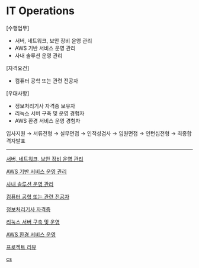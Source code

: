 # IT Operations

[수행업무]

- 서버, 네트워크, 보안 장비 운영 관리
- AWS 기반 서비스 운영 관리
- 사내 솔루션 운영 관리

[자격요건]

- 컴퓨터 공학 또는 관련 전공자

[우대사항]

- 정보처리기사 자격증 보유자
- 리눅스 서버 구축 및 운영 경험자
- AWS 환경 서비스 운영 경험자

입사지원 → 서류전형 → 실무면접 → 인적성검사 → 임원면접 → 인턴십전형 → 최종합격자발표

---

[서버, 네트워크, 보안 장비 운영 관리](./sub/%EC%84%9C%EB%B2%84_%EB%84%A4%ED%8A%B8%EC%9B%8C%ED%81%AC_%EB%B3%B4%EC%95%88_%EC%9E%A5%EB%B9%84_%EC%9A%B4%EC%98%81_%EA%B4%80%EB%A6%AC.md)

[AWS 기반 서비스 운영 관리](./sub/AWS_%EA%B8%B0%EB%B0%98_%EC%84%9C%EB%B9%84%EC%8A%A4_%EC%9A%B4%EC%98%81_%EA%B4%80%EB%A6%AC.md)

[사내 솔루션 운영 관리](./sub/%EC%82%AC%EB%82%B4_%EC%86%94%EB%A3%A8%EC%85%98_%EC%9A%B4%EC%98%81_%EA%B4%80%EB%A6%AC.md)

[컴퓨터 공학 또는 관련 전공자](./sub/%EC%BB%B4%ED%93%A8%ED%84%B0_%EA%B3%B5%ED%95%99_%EB%98%90%EB%8A%94_%EA%B4%80%EB%A0%A8_%EC%A0%84%EA%B3%B5%EC%9E%90.md)

[정보처리기사 자격증](./sub/%EC%A0%95%EB%B3%B4%EC%B2%98%EB%A6%AC%EA%B8%B0%EC%82%AC_%EC%9E%90%EA%B2%A9%EC%A6%9D.md)

[리눅스 서버 구축 및 운영](./sub/%EB%A6%AC%EB%88%85%EC%8A%A4_%EC%84%9C%EB%B2%84_%EA%B5%AC%EC%B6%95_%EB%B0%8F_%EC%9A%B4%EC%98%81.md)

[AWS 환경 서비스 운영](./sub/AWS_%ED%99%98%EA%B2%BD_%EC%84%9C%EB%B9%84%EC%8A%A4_%EC%9A%B4%EC%98%81.md)

[프로젝트 리뷰](./sub/%ED%94%84%EB%A1%9C%EC%A0%9D%ED%8A%B8_%EB%A6%AC%EB%B7%B0.md)

[cs](./cs.md)
